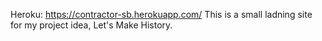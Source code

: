 Heroku: https://contractor-sb.herokuapp.com/
This is a small ladning site for my project idea, Let's Make History.
